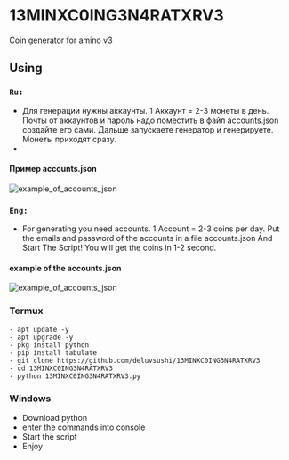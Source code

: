 # 13MINXC0ING3N4RATXRV3
Coin generator for amino v3

## Using

### `Ru:`
- Для генерации нужны аккаунты. 1 Аккаунт = 2-3 монеты в день. Почты от аккаунтов и пароль надо поместить в файл accounts.json создайте его сами. Дальше запускаете генератор и генерируете. Монеты приходят сразу.
- 
#### Пример accounts.json 
![example_of_accounts_json](https://i.ibb.co/vvxjMhL/IMG-20211127-170135.jpg)

### `Eng:`
- For generating you need accounts. 1 Account = 2-3 coins per day. Put the emails and password of the accounts in a file accounts.json And Start The Script! You will get the coins in 1-2 second.

#### example of the accounts.json
![example_of_accounts_json](https://i.ibb.co/vvxjMhL/IMG-20211127-170135.jpg)

### Termux
```shell
- apt update -y
- apt upgrade -y
- pkg install python
- pip install tabulate
- git clone https://github.com/deluvsushi/13MINXC0ING3N4RATXRV3
- cd 13MINXC0ING3N4RATXRV3
- python 13MINXC0ING3N4RATXRV3.py
```

### Windows
- Download python
- enter the commands into console 
- Start the script 
- Enjoy
